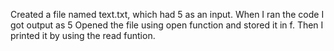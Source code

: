 Created a file named text.txt, which had 5 as an input. When I ran the code I got output as 5
Opened the file using open function and stored it in f. Then I printed it by using the read funtion.
